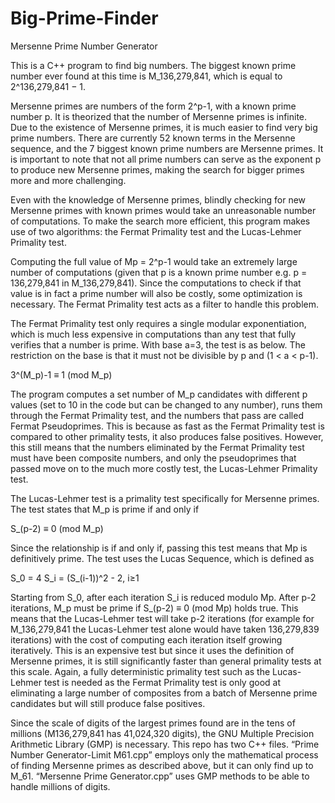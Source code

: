 # Big-Prime-Finder
Mersenne Prime Number Generator

This is a C++ program to find big numbers. The biggest known prime number ever found at this time is M_136,279,841, which is equal to  2^136,279,841 − 1.

Mersenne primes are numbers of the form 2^p-1, with a known prime number p. It is theorized that the number of Mersenne primes is infinite. Due to the existence of Mersenne primes, it is much easier to find very big prime numbers. There are currently 52 known terms in the Mersenne sequence, and the 7 biggest known prime numbers are Mersenne primes. It is important to note that not all prime numbers can serve as the exponent p to produce new Mersenne primes, making the search for bigger primes more and more challenging.

Even with the knowledge of Mersenne primes, blindly checking for new Mersenne primes with known primes would take an unreasonable number of computations. To make the search more efficient, this program makes use of two algorithms: the Fermat Primality test and the Lucas-Lehmer Primality test.

Computing the full value of Mp = 2^p-1 would take an extremely large number of computations (given that p is a known prime number e.g. p = 136,279,841 in M_136,279,841). Since the computations to check if that value is in fact a prime number will also be costly, some optimization is necessary. The Fermat Primality test acts as a filter to handle this problem.

The Fermat Primality test only requires a single modular exponentiation, which is much less expensive in computations than any test that fully verifies that a number is prime. With base a=3, the test is as below. The restriction on the base is that it must not be divisible by p and (1 < a < p-1).

3^(M_p)-1 ≡ 1 (mod M_p)

The program computes a set number of M_p candidates with different p values (set to 10 in the code but can be changed to any number), runs them through the Fermat Primality test, and the numbers that pass are called Fermat Pseudoprimes. This is because as fast as the Fermat Primality test is compared to other primality tests, it also produces false positives. However, this still means that the numbers eliminated by the Fermat Primality test must have been composite numbers, and only the pseudoprimes that passed move on to the much more costly test, the Lucas-Lehmer Primality test.

The Lucas-Lehmer test is a primality test specifically for Mersenne primes. The test states that M_p is prime if and only if

S_(p-2) ≡ 0 (mod M_p)

Since the relationship is if and only if, passing this test means that Mp is definitively prime. The test uses the Lucas Sequence, which is defined as

S_0 = 4
S_i = (S_(i-1))^2 - 2, i≥1

Starting from S_0, after each iteration S_i is reduced modulo Mp. After p-2 iterations, M_p must be prime if S_(p-2) ≡ 0 (mod Mp) holds true. This means that the Lucas-Lehmer test will take p-2 iterations (for example for M_136,279,841 the Lucas-Lehmer test alone would have taken 136,279,839 iterations) with the cost of computing each iteration itself growing iteratively. This is an expensive test but since it uses the definition of Mersenne primes, it is still significantly faster than general primality tests at this scale. Again, a fully deterministic primality test such as the Lucas-Lehmer test is needed as the Fermat Primality test is only good at eliminating a large number of composites from a batch of Mersenne prime candidates but will still produce false positives.

Since the scale of digits of the largest primes found are in the tens of millions (M136,279,841 has 41,024,320 digits), the GNU Multiple Precision Arithmetic Library (GMP) is necessary. This repo has two C++ files. “Prime Number Generator-Limit M61.cpp” employs only the mathematical process of finding Mersenne primes as described above, but it can only find up to M_61. “Mersenne Prime Generator.cpp” uses GMP methods to be able to handle millions of digits.
